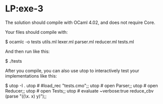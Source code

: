 # LP:exe-3


The solution should compile with OCaml 4.02, and does not require Core.

Your files should compile with:

$ ocamlc -o tests utils.ml lexer.ml parser.ml reducer.ml tests.ml

And then run like this:

$ ./tests

After you compile, you can also use utop to interactively test your implementations like this:

$ utop -I .
utop # #load_rec "tests.cmo";;
utop # open Parser;;
utop # open Reducer;;
utop # open Tests;;
utop # evaluate ~verbose:true reduce_cbv (parse "((\\x. x) y)");;